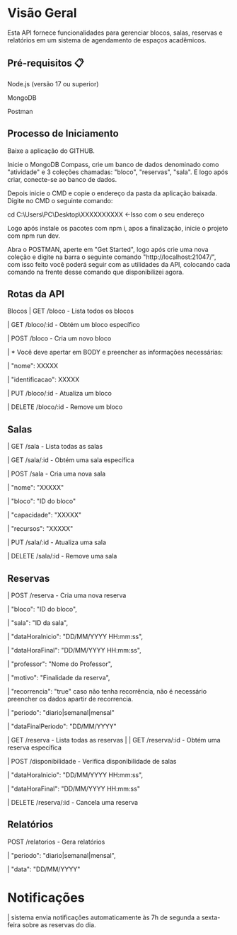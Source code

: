 # Visão Geral

Esta API fornece funcionalidades para gerenciar blocos, salas, reservas e relatórios em um sistema de agendamento de espaços acadêmicos.

## Pré-requisitos 📋

Node.js (versão 17 ou superior)

MongoDB

Postman

## Processo de Iniciamento

Baixe a aplicação do GITHUB.

Inicie o MongoDB Compass, crie um banco de dados denominado como "atividade" e 3 coleções chamadas: "bloco", 
"reservas", "sala". E logo após criar, conecte-se ao banco de dados.

Depois inicie o CMD e copie o endereço da pasta da aplicação baixada. Digite no CMD o seguinte comando:

cd C:\Users\PC\Desktop\XXXXXXXXXX  <-Isso com o seu endereço

Logo após instale os pacotes com npm i, apos a finalização, inicie o projeto com npm run dev.

Abra o POSTMAN, aperte em "Get Started", logo após crie uma nova coleção e digite na barra o seguinte comando "http://localhost:21047/", com isso feito você poderá seguir com as utilidades da API, colocando cada comando na frente desse comando que disponibilizei agora.

## Rotas da API
Blocos
| GET /bloco - Lista todos os blocos

| GET /bloco/:id - Obtém um bloco específico

| POST /bloco - Cria um novo bloco

| * Você deve apertar em BODY e preencher as informações necessárias:

| "nome": XXXXX

| "identificacao": XXXXX

| PUT /bloco/:id - Atualiza um bloco

| DELETE /bloco/:id - Remove um bloco

## Salas
| GET /sala - Lista todas as salas

| GET /sala/:id - Obtém uma sala específica

| POST /sala - Cria uma nova sala

| "nome": "XXXXX"

| "bloco": "ID do bloco"

| "capacidade": "XXXXX"

| "recursos": "XXXXX"

| PUT /sala/:id - Atualiza uma sala

| DELETE /sala/:id - Remove uma sala

## Reservas
| POST /reserva - Cria uma nova reserva

|  "bloco": "ID do bloco",

|  "sala": "ID da sala",

|  "dataHoraInicio": "DD/MM/YYYY HH:mm:ss",

|  "dataHoraFinal": "DD/MM/YYYY HH:mm:ss",

|  "professor": "Nome do Professor",

|  "motivo": "Finalidade da reserva",

|  "recorrencia": "true" caso não tenha recorrência, não é necessário preencher os dados apartir de recorrencia.

|  "periodo": "diario|semanal|mensal"

|  "dataFinalPeriodo": "DD/MM/YYYY"

| GET /reserva - Lista todas as reservas
|
| GET /reserva/:id - Obtém uma reserva específica

| POST /disponibilidade - Verifica disponibilidade de salas

| "dataHoraInicio": "DD/MM/YYYY HH:mm:ss",

| "dataHoraFinal": "DD/MM/YYYY HH:mm:ss"

| DELETE /reserva/:id - Cancela uma reserva

## Relatórios
POST /relatorios - Gera relatórios

| "periodo": "diario|semanal|mensal",

| "data": "DD/MM/YYYY"

# Notificações
| sistema envia notificações automaticamente às 7h de segunda a sexta-feira sobre as reservas do dia.
